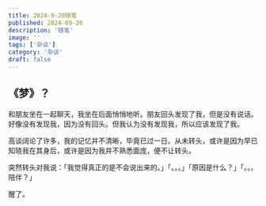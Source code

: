 ```yaml
---
title: 2024-9-20随笔
published: 2024-09-20
description: '随笔'
image: ''
tags: ['杂谈']
category: '杂谈'
draft: false 
---
```


## 《梦》？

和朋友坐在一起聊天，我坐在后面悄悄地听。朋友回头发现了我，但是没有说话。好像没有发现我，因为没有回头。但我认为没有发现我，所以应该发现了我。 

高谈阔论了许多，我的记忆并不清晰，毕竟已过一日。从未转头，或许是因为早已知晓我在其身后，或许是因为我并不熟悉面庞，便不让转头。

突然转头对我说：「我觉得真正的是不会说出来的。」「。。。」「原因是什么？」「。。。陪伴？」

醒了。





